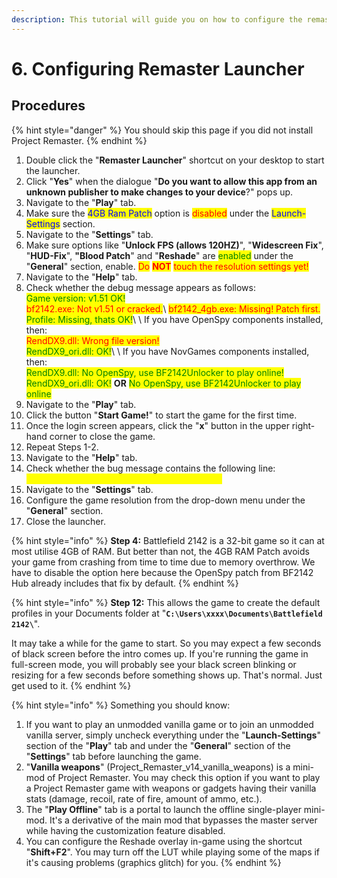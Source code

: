 ```yaml
---
description: This tutorial will guide you on how to configure the remaster launcher.
---
```


# 6. Configuring Remaster Launcher

## Procedures

{% hint style="danger" %}
You should skip this page if you did not install Project Remaster.
{% endhint %}

1. Double click the "**Remaster Launcher**" shortcut on your desktop to start the launcher.
2. Click "**Yes**" when the dialogue "**Do you want to allow this app from an unknown publisher to make changes to your device**?" pops up.
3. Navigate to the "**Play**" tab.
4. Make sure the <mark style="color:blue;">4GB Ram Patch</mark> option is <mark style="color:red;">disabled</mark> under the <mark style="color:blue;">Launch-Settings</mark> section.
5. Navigate to the "**Settings**" tab.
6. Make sure options like "**Unlock FPS (allows 120HZ)**", "**Widescreen Fix**", "**HUD-Fix**", **"Blood Patch**" and "**Reshade**" are <mark style="color:green;">enabled</mark> under the "**General**" section, enable. <mark style="color:red;">Do</mark> <mark style="color:red;"></mark><mark style="color:red;">**NOT**</mark> <mark style="color:red;"></mark><mark style="color:red;">touch the resolution settings yet!</mark>
7. Navigate to the "**Help**" tab.
8. Check whether the debug message appears as follows:\
   <mark style="color:green;">Game version: v1.51 OK!</mark>\
   <mark style="color:red;">bf2142.exe: Not v1.51 or cracked.</mark>\ <mark style="color:red;">bf2142\_4gb.exe: Missing! Patch first.</mark>\
   <mark style="color:green;">Profile: Missing, thats OK!</mark>\ <mark style="color:green;"></mark>\ <mark style="color:green;"></mark>If you have OpenSpy components installed, then:\
   <mark style="color:red;">RendDX9.dll: Wrong file version!</mark>\
   <mark style="color:green;">RendDX9\_ori.dll: OK!</mark>\ <mark style="color:green;"></mark>\ <mark style="color:green;"></mark>If you have NovGames components installed, then:\
   <mark style="color:green;">RendDX9.dll: No OpenSpy, use BF2142Unlocker to play online!</mark>\
   <mark style="color:green;">RendDX9\_ori.dll: OK!</mark> **OR** <mark style="color:green;">No OpenSpy, use BF2142Unlocker to play online</mark>
9. Navigate to the "**Play**" tab.&#x20;
10. Click the button "**Start Game!**" to start the game for the first time.
11. Once the login screen appears, click the "**x**" button in the upper right-hand corner to close the game.
12. Repeat Steps 1-2.
13. Navigate to the "**Help**" tab.
14. Check whether the bug message contains the following line:\
    <mark style="color:yellow;">Profile: Found, delete if stuck with blackscreen.</mark>
15. Navigate to the "**Settings**" tab.
16. Configure the game resolution from the drop-down menu under the "**General**" section.
17. Close the launcher.

{% hint style="info" %}
**Step 4:** Battlefield 2142 is a 32-bit game so it can at most utilise 4GB of RAM. But better than not, the 4GB RAM Patch avoids your game from crashing from time to time due to memory overthrow. We have to disable the option here because the OpenSpy patch from BF2142 Hub already includes that fix by default.
{% endhint %}

{% hint style="info" %}
**Step 12:** This allows the game to create the default profiles in your Documents folder at "**`C:\Users\xxxx\Documents\Battlefield 2142\`**".

It may take a while for the game to start. So you may expect a few seconds of black screen before the intro comes up. If you're running the game in full-screen mode, you will probably see your black screen blinking or resizing for a few seconds before something shows up. That's normal. Just get used to it.
{% endhint %}

{% hint style="info" %}
Something you should know:



1. If you want to play an unmodded vanilla game or to join an unmodded vanilla server, simply uncheck everything under the "**Launch-Settings**" section of the "**Play**" tab and under the "**General**" section of the "**Settings**" tab before launching the game.
2. "**Vanilla weapons**" (Project\_Remaster\_v14\_vanilla\_weapons) is a mini-mod of Project Remaster. You may check this option if you want to play a Project Remaster game with weapons or gadgets having their vanilla stats (damage, recoil, rate of fire, amount of ammo, etc.).
3. The "**Play Offline**" tab is a portal to launch the offline single-player mini-mod. It's a derivative of the main mod that bypasses the master server while having the customization feature disabled.
4. You can configure the Reshade overlay in-game using the shortcut "**Shift+F2**". You may turn off the LUT while playing some of the maps if it's causing problems (graphics glitch) for you.
{% endhint %}
